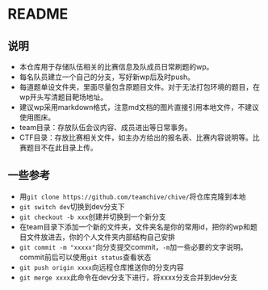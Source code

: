 # README

## 说明

- 本仓库用于存储队伍相关的比赛信息及队成员日常刷题的wp。
- 每名队员建立一个自己的分支，写好新wp后及时push。
- 每道题单设文件夹，里面尽量包含原题目文件。对于无法打包环境的题目，在wp开头写清题目靶场地址。
- 建议wp采用markdown格式，注意md文档的图片直接引用本地文件，不建议使用图床。
- team目录：存放队伍会议内容、成员进出等日常事务。
- CTF目录：存放比赛相关文件，如主办方给出的报名表、比赛内容说明等。比赛题目不在此目录上传。

## 一些参考

- 用`git clone https://github.com/teamchive/chive/`将仓库克隆到本地
- `git switch dev`切换到dev分支下
- `git checkout -b xxx`创建并切换到一个新分支
- 在team目录下添加一个新的文件夹，文件夹名是你的常用id，把你的wp和题目文件放进去，你的个人文件夹内部结构自己安排
- `git commit -m "xxxxx"`向分支提交commit，`-m`加一些必要的文字说明。commit前后可以使用`git status`查看状态
- `git push origin xxxx`向远程仓库推送你的分支内容
- `git merge xxxx`此命令在dev分支下进行，将xxxx分支合并到dev分支
